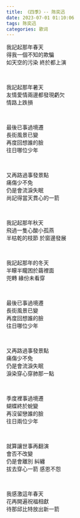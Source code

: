 ```yaml
---
title: 《四季》-- 陈奕迅
date: 2023-07-01 01:10:06
tags: 陈奕迅
categories: 歌词
---
```




我記起那年春天  
得我一個不知的欺騙  
如天空的污染 終於都上演

    



我記起那年暑天  
友情愛情兩邊都發現虧欠  
情路上跌損

    



最後已事過境遷  
長街風景已變  
再度回想誰的臉  
往日哪位少年

    



又再路過事發景點  
痛傷少不免  
仍是會流淚失眠  
尚記得當天貫心的一箭

    



我記起那年秋天  
飛過一隻心酸小孤燕  
半枯乾的枝節 於窗邊發展

    



我記起那年的冬天  
半矇半矓困於繭裡面  
兜轉 緣份未看穿

    



最後已事過境遷  
長街風景已變  
再度回想誰的臉  
往日哪位少年

    



又再路過事發景點  
痛傷少不免  
仍是會流淚失眠  
淚染穿心穿肺那一點

    



季度裡事過境遷  
蝴蝶終於蛻變  
再沒留戀誰的臉  
往日兩位少年

    



就算讓世事再翻演  
會否不改變  
仍是會離別 糾纏  
拔去穿心一箭 感恩不怨

    



我感激這年春天  
花再開遍祝福相獻  
待那邱比特放出新一箭
